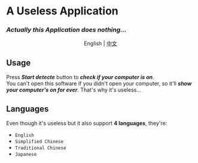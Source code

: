 # A Useless Application
### ***Actually this Application does nothing...***
<p align="center">English | <a href="https://github.com/WillamSun/Useless-App/blob/master/README-cn.md">中文</a></p>

## Usage  
Press ***Start detecte*** button to ***check if your computer is on***.  
You can't open this software if you didn't open your computer, so it'll ***show your computer's on for ever***. That's why it's useless...  
## Languages  
Even though it's useless but it also support **4 languages**, they're:
- `English`
- `Simplified Chinese`
- `Traditional Chinese`
- `Japanese`
